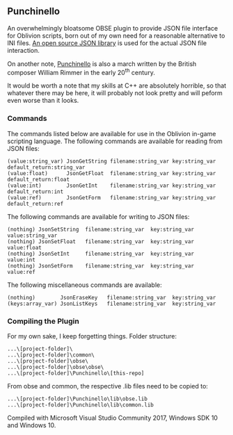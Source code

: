 ## Punchinello
An overwhelmingly bloatsome OBSE plugin to provide JSON file interface for Oblivion scripts, born out of my own need for a reasonable alternative to INI files. [An open source JSON library](https://github.com/nlohmann/json) is used for the actual JSON file interaction.

On another note, [Punchinello](https://www.youtube.com/watch?v=ufIE9B3H85k) is also a march written by the British composer William Rimmer in the early 20<sup>th</sup> century.

It would be worth a note that my skills at C++ are absolutely horrible, so that whatever there may be here, it will probably not look pretty and will peform even worse than it looks.

### Commands
The commands listed below are available for use in the Oblivion in-game scripting language. The following commands are available for reading from JSON files:

    (value:string_var) JsonGetString filename:string_var key:string_var default_return:string_var
    (value:float)      JsonGetFloat  filename:string_var key:string_var default_return:float
    (value:int)        JsonGetInt    filename:string_var key:string_var default_return:int
    (value:ref)        JsonGetForm   filename:string_var key:string_var default_return:ref

The following commands are available for writing to JSON files:

    (nothing) JsonSetString  filename:string_var  key:string_var  value:string_var
    (nothing) JsonSetFloat   filename:string_var  key:string_var  value:float
    (nothing) JsonSetInt     filename:string_var  key:string_var  value:int
    (nothing) JsonSetForm    filename:string_var  key:string_var  value:ref

The following miscellaneous commands are available:

    (nothing)        JsonEraseKey   filename:string_var  key:string_var
    (keys:array_var) JsonListKeys   filename:string_var  key:string_var

### Compiling the Plugin
For my own sake, I keep forgetting things. Folder structure:

    ...\[project-folder]\
    ...\[project-folder]\common\
    ...\[project-folder]\obse\
    ...\[project-folder]\obse\obse\
    ...\[project-folder]\Punchinello\[this-repo]
From obse and common, the respective .lib files need to be copied to:

    ...\[project-folder]\Punchinello\lib\obse.lib
    ...\[project-folder]\Punchinello\lib\common.lib

Compiled with Microsoft Visual Studio Community 2017, Windows SDK 10 and Windows 10.

